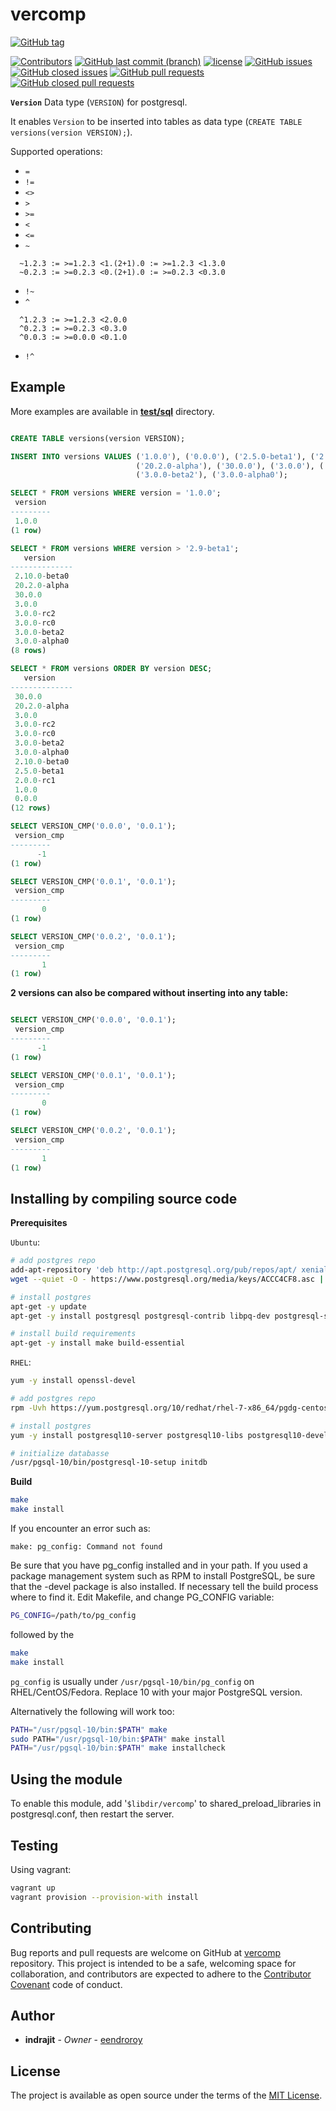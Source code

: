 # vercomp

[![GitHub tag](https://img.shields.io/github/tag/eendroroy/vercomp.svg)](https://github.com/eendroroy/vercomp/tags)

[![Contributors](https://img.shields.io/github/contributors/eendroroy/vercomp.svg)](https://github.com/eendroroy/vercomp/graphs/contributors)
[![GitHub last commit (branch)](https://img.shields.io/github/last-commit/eendroroy/vercomp/master.svg)](https://github.com/eendroroy/vercomp)
[![license](https://img.shields.io/github/license/eendroroy/vercomp.svg)](https://github.com/eendroroy/vercomp/blob/master/LICENSE)
[![GitHub issues](https://img.shields.io/github/issues/eendroroy/vercomp.svg)](https://github.com/eendroroy/vercomp/issues)
[![GitHub closed issues](https://img.shields.io/github/issues-closed/eendroroy/vercomp.svg)](https://github.com/eendroroy/vercomp/issues?q=is%3Aissue+is%3Aclosed)
[![GitHub pull requests](https://img.shields.io/github/issues-pr/eendroroy/vercomp.svg)](https://github.com/eendroroy/vercomp/pulls)
[![GitHub closed pull requests](https://img.shields.io/github/issues-pr-closed/eendroroy/vercomp.svg)](https://github.com/eendroroy/vercomp/pulls?q=is%3Apr+is%3Aclosed)

**`Version`** Data type (`VERSION`) for postgresql.

It enables `Version` to be inserted into tables as data type (`CREATE TABLE versions(version VERSION);`).

Supported operations:
- `=`
- `!=`
- `<>`
- `>`
- `>=`
- `<`
- `<=`
- `~`
```
  ~1.2.3 := >=1.2.3 <1.(2+1).0 := >=1.2.3 <1.3.0
  ~0.2.3 := >=0.2.3 <0.(2+1).0 := >=0.2.3 <0.3.0
```
- `!~`
- `^`
```
  ^1.2.3 := >=1.2.3 <2.0.0
  ^0.2.3 := >=0.2.3 <0.3.0
  ^0.0.3 := >=0.0.0 <0.1.0
```
- `!^`

## Example

More examples are available in **[test/sql](test/sql)** directory.

```sql

CREATE TABLE versions(version VERSION);

INSERT INTO versions VALUES ('1.0.0'), ('0.0.0'), ('2.5.0-beta1'), ('2.0.0-rc1'), ('2.10.0-beta0'), 
                            ('20.2.0-alpha'), ('30.0.0'), ('3.0.0'), ('3.0.0-rc2'), ('3.0.0-rc0'),
                            ('3.0.0-beta2'), ('3.0.0-alpha0');

SELECT * FROM versions WHERE version = '1.0.0';
 version 
---------
 1.0.0
(1 row)

SELECT * FROM versions WHERE version > '2.9-beta1';
   version    
--------------
 2.10.0-beta0
 20.2.0-alpha
 30.0.0
 3.0.0
 3.0.0-rc2
 3.0.0-rc0
 3.0.0-beta2
 3.0.0-alpha0
(8 rows)

SELECT * FROM versions ORDER BY version DESC;
   version    
--------------
 30.0.0
 20.2.0-alpha
 3.0.0
 3.0.0-rc2
 3.0.0-rc0
 3.0.0-beta2
 3.0.0-alpha0
 2.10.0-beta0
 2.5.0-beta1
 2.0.0-rc1
 1.0.0
 0.0.0
(12 rows)

SELECT VERSION_CMP('0.0.0', '0.0.1');
 version_cmp 
---------
      -1
(1 row)

SELECT VERSION_CMP('0.0.1', '0.0.1');
 version_cmp 
---------
       0
(1 row)

SELECT VERSION_CMP('0.0.2', '0.0.1');
 version_cmp 
---------
       1
(1 row)

```

**2 versions can also be compared without inserting into any table:**

```sql

SELECT VERSION_CMP('0.0.0', '0.0.1');
 version_cmp 
---------
      -1
(1 row)

SELECT VERSION_CMP('0.0.1', '0.0.1');
 version_cmp 
---------
       0
(1 row)

SELECT VERSION_CMP('0.0.2', '0.0.1');
 version_cmp 
---------
       1
(1 row)

```

## Installing by compiling source code

**Prerequisites**

`Ubuntu`:

```bash
# add postgres repo
add-apt-repository 'deb http://apt.postgresql.org/pub/repos/apt/ xenial-pgdg main'
wget --quiet -O - https://www.postgresql.org/media/keys/ACCC4CF8.asc | sudo apt-key add -

# install postgres
apt-get -y update
apt-get -y install postgresql postgresql-contrib libpq-dev postgresql-server-dev-all

# install build requirements
apt-get -y install make build-essential
```

`RHEL`:

```bash
yum -y install openssl-devel

# add postgres repo
rpm -Uvh https://yum.postgresql.org/10/redhat/rhel-7-x86_64/pgdg-centos10-10-2.noarch.rpm

# install postgres
yum -y install postgresql10-server postgresql10-libs postgresql10-devel postgresql10-contrib

# initialize databasse
/usr/pgsql-10/bin/postgresql-10-setup initdb
```

**Build**

```bash
make
make install
```

If you encounter an error such as:

```
make: pg_config: Command not found
```

Be sure that you have pg_config installed and in your path. If you used 
a package management system such as RPM to install PostgreSQL, be sure 
that the -devel package is also installed. If necessary tell the build 
process where to find it. Edit Makefile, and change PG_CONFIG variable:

```bash
PG_CONFIG=/path/to/pg_config
```

followed by the

```bash
make
make install
```

`pg_config` is usually under `/usr/pgsql-10/bin/pg_config` on 
RHEL/CentOS/Fedora. Replace 10 with your major PostgreSQL version.

Alternatively the following will work too:

```bash
PATH="/usr/pgsql-10/bin:$PATH" make
sudo PATH="/usr/pgsql-10/bin:$PATH" make install
PATH="/usr/pgsql-10/bin:$PATH" make installcheck
```

## Using the module

To enable this module, add '`$libdir/vercomp`' to 
shared_preload_libraries in postgresql.conf, then restart the server.

## Testing

Using vagrant:

```bash
vagrant up
vagrant provision --provision-with install
```

## Contributing

Bug reports and pull requests are welcome on GitHub at [vercomp](https://github.com/eendroroy/vercomp) repository.
This project is intended to be a safe, welcoming space for collaboration, and contributors are expected to adhere to the [Contributor Covenant](http://contributor-covenant.org) code of conduct.

## Author

* **indrajit** - *Owner* - [eendroroy](https://github.com/eendroroy)

## License

The project is available as open source under the terms of the [MIT License](http://opensource.org/licenses/MIT).
